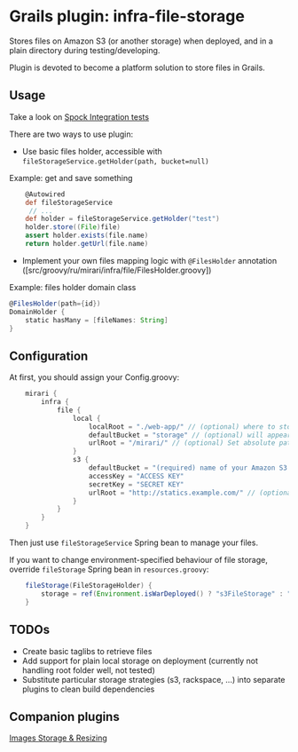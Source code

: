 Grails plugin: infra-file-storage
====================

Stores files on Amazon S3 (or another storage) when deployed, and in a plain directory during testing/developing.

Plugin is devoted to become a platform solution to store files in Grails.

Usage
---------------------

Take a look on [Spock Integration tests](https://github.com/alari/infra-file-storage/tree/master/test/integration/infra/file/storage)

There are two ways to use plugin:

- Use basic files holder, accessible with `fileStorageService.getHolder(path, bucket=null)`

Example: get and save something

```groovy
    @Autowired
    def fileStorageService
     // ...
    def holder = fileStorageService.getHolder("test")
    holder.store((File)file)
    assert holder.exists(file.name)
    return holder.getUrl(file.name)
```

- Implement your own files mapping logic with `@FilesHolder` annotation ([src/groovy/ru/mirari/infra/file/FilesHolder.groovy])

Example: files holder domain class

```groovy
@FilesHolder(path={id})
DomainHolder {
    static hasMany = [fileNames: String]
}
```

Configuration
---------------------

At first, you should assign your Config.groovy:

``` groovy
    mirari {
        infra {
            file {
                local {
                    localRoot = "./web-app/" // (optional) where to store local files
                    defaultBucket = "storage" // (optional) will appear as a folder in your localRoot
                    urlRoot = "/mirari/" // (optional) Set absolute path to localRoot
                }
                s3 {
                    defaultBucket = "(required) name of your Amazon S3 Bucket to be used for default"
                    accessKey = "ACCESS KEY"
                    secretKey = "SECRET KEY"
                    urlRoot = "http://statics.example.com/" // (optional) This will be used to make URLs for your files
                }
            }
        }
    }
```

Then just use `fileStorageService` Spring bean to manage your files.

If you want to change environment-specified behaviour of file storage, override `fileStorage` Spring bean in `resources.groovy`:


```groovy
    fileStorage(FileStorageHolder) {
        storage = ref(Environment.isWarDeployed() ? "s3FileStorage" : "localFileStorage")
    }
```

TODOs
-----------------------

- Create basic taglibs to retrieve files
- Add support for plain local storage on deployment (currently not handling root folder well, not tested)
- Substitute particular storage strategies (s3, rackspace, ...) into separate plugins to clean build dependencies

Companion plugins
-----------------------

[Images Storage & Resizing](https://github.com/alari/infra-images)
